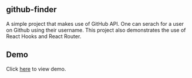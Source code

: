 ## github-finder

A simple project that makes use of GitHub API. One can serach for a user on Github using their username. This project also demonstrates the use of React Hooks and React Router.

## Demo
Click [here](https://thelma-dev.github.io/github-finder/) to view demo.